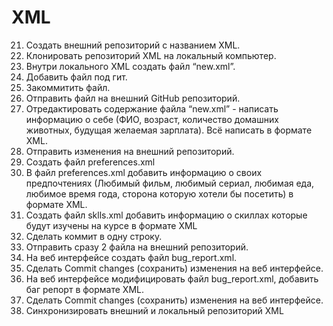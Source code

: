 # XML
21. Создать внешний репозиторий c названием XML. 
 22. Клонировать репозиторий XML на локальный компьютер. 
 23. Внутри локального XML создать файл “new.xml”. 
 24. Добавить файл под гит. 
 25. Закоммитить файл. 
 26. Отправить файл на внешний GitHub репозиторий. 
 27. Отредактировать содержание файла “new.xml” - написать информацию о себе (ФИО, возраст, количество домашних животных, будущая желаемая зарплата). Всё написать в формате XML. 
 28. Отправить изменения на внешний репозиторий. 
 29. Создать файл preferences.xml 
 30. В файл preferences.xml добавить информацию о своих предпочтениях (Любимый фильм, любимый сериал, любимая еда, любимое время года, сторона которую хотели бы посетить) в формате XML. 
 31. Создать файл sklls.xml добавить информацию о скиллах которые будут изучены на курсе в формате XML 
 32. Сделать коммит в одну строку. 
 33. Отправить сразу 2 файла на внешний репозиторий. 
 34. На веб интерфейсе создать файл bug_report.xml. 
 35. Сделать Commit changes (сохранить) изменения на веб интерфейсе. 
 36. На веб интерфейсе модифицировать файл bug_report.xml, добавить баг репорт в формате XML. 
 37. Сделать Commit changes (сохранить) изменения на веб интерфейсе. 
 38. Синхронизировать внешний и локальный репозиторий XML 

